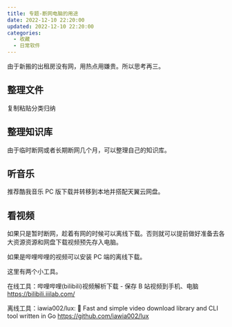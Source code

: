 ```yaml
---
title: 专题-断网电脑的用途
date: 2022-12-10 22:20:00
updated: 2022-12-10 22:20:00
categories:
  - 收藏
  - 日常软件
---
```


由于新搬的出租房没有网，用热点用嫌贵。所以思考再三。

## 整理文件

复制粘贴分类归纳

## 整理知识库

由于临时断网或者长期断网几个月，可以整理自己的知识库。

## 听音乐

推荐酷我音乐 PC 版下载并转移到本地并搭配天翼云网盘。

## 看视频

如果只是暂时断网，趁着有网的时候可以离线下载。否则就可以提前做好准备去各大资源资源和网盘下载视频预先存入电脑。

如果是哔哩哔哩的视频可以安装 PC 端的离线下载。

这里有两个小工具。

在线工具：哔哩哔哩(bilibili)视频解析下载 - 保存 B 站视频到手机、电脑
<https://bilibili.iiilab.com/>

离线工具：iawia002/lux: 👾 Fast and simple video download library and CLI tool written in Go
<https://github.com/iawia002/lux>
